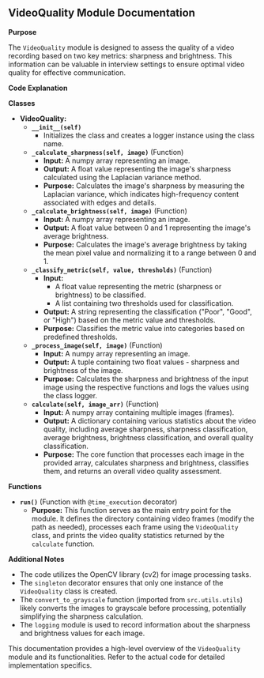 ## VideoQuality Module Documentation

**Purpose**

The `VideoQuality` module is designed to assess the quality of a video recording based on two key metrics: sharpness and brightness. This information can be valuable in interview settings to ensure optimal video quality for effective communication.

**Code Explanation**

**Classes**

* **VideoQuality:**
    * **`__init__(self)`**
        * Initializes the class and creates a logger instance using the class name.
    * **`_calculate_sharpness(self, image)`** (Function)
        * **Input:** A numpy array representing an image.
        * **Output:** A float value representing the image's sharpness calculated using the Laplacian variance method.
        * **Purpose:** Calculates the image's sharpness by measuring the Laplacian variance, which indicates high-frequency content associated with edges and details.
    * **`_calculate_brightness(self, image)`** (Function)
        * **Input:** A numpy array representing an image.
        * **Output:** A float value between 0 and 1 representing the image's average brightness.
        * **Purpose:** Calculates the image's average brightness by taking the mean pixel value and normalizing it to a range between 0 and 1. 
    * **`_classify_metric(self, value, thresholds)`** (Function)
        * **Input:**
            * A float value representing the metric (sharpness or brightness) to be classified.
            * A list containing two thresholds used for classification.
        * **Output:** A string representing the classification ("Poor", "Good", or "High") based on the metric value and thresholds.
        * **Purpose:** Classifies the metric value into categories based on predefined thresholds.
    * **`_process_image(self, image)`** (Function)
        * **Input:** A numpy array representing an image.
        * **Output:** A tuple containing two float values - sharpness and brightness of the image.
        * **Purpose:** Calculates the sharpness and brightness of the input image using the respective functions and logs the values using the class logger.
    * **`calculate(self, image_arr)`** (Function)
        * **Input:** A numpy array containing multiple images (frames).
        * **Output:** A dictionary containing various statistics about the video quality, including average sharpness, sharpness classification, average brightness, brightness classification, and overall quality classification.
        * **Purpose:** The core function that processes each image in the provided array, calculates sharpness and brightness, classifies them, and returns an overall video quality assessment.

**Functions**

* **`run()`** (Function with `@time_execution` decorator)
    * **Purpose:** This function serves as the main entry point for the module. It defines the directory containing video frames (modify the path as needed), processes each frame using the `VideoQuality` class, and prints the video quality statistics returned by the `calculate` function. 

**Additional Notes**

* The code utilizes the OpenCV library (cv2) for image processing tasks.
* The `singleton` decorator ensures that only one instance of the `VideoQuality` class is created.
* The `convert_to_grayscale` function (imported from `src.utils.utils`) likely converts the images to grayscale before processing, potentially simplifying the sharpness calculation.
* The `logging` module is used to record information about the sharpness and brightness values for each image.

This documentation provides a high-level overview of the `VideoQuality` module and its functionalities. Refer to the actual code for detailed implementation specifics.
